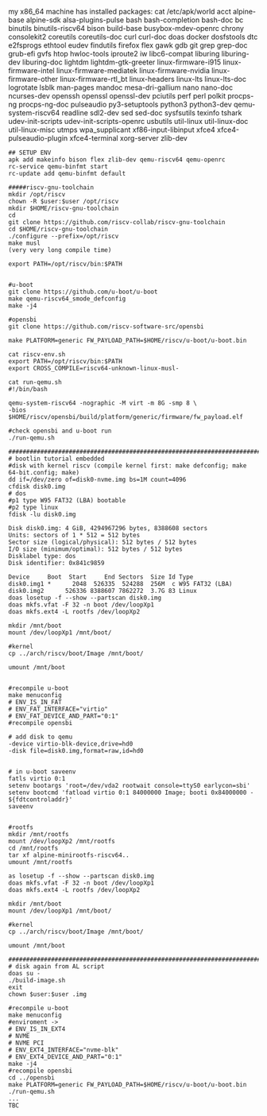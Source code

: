 my x86_64 machine has installed packages:
cat /etc/apk/world
acct
alpine-base
alpine-sdk
alsa-plugins-pulse
bash
bash-completion
bash-doc
bc
binutils
binutils-riscv64
bison
build-base
busybox-mdev-openrc
chrony
consolekit2
coreutils
coreutils-doc
curl
curl-doc
doas
docker
dosfstools
dtc
e2fsprogs
ethtool
eudev
findutils
firefox
flex
gawk
gdb
git
grep
grep-doc
grub-efi
gvfs
htop
hwloc-tools
iproute2
iw
libc6-compat
liburing
liburing-dev
liburing-doc
lightdm
lightdm-gtk-greeter
linux-firmware-i915
linux-firmware-intel
linux-firmware-mediatek
linux-firmware-nvidia
linux-firmware-other
linux-firmware-rtl_bt
linux-headers
linux-lts
linux-lts-doc
logrotate
lsblk
man-pages
mandoc
mesa-dri-gallium
nano
nano-doc
ncurses-dev
openssh
openssl
openssl-dev
pciutils
perf
perl
polkit
procps-ng
procps-ng-doc
pulseaudio
py3-setuptools
python3
python3-dev
qemu-system-riscv64
readline
sdl2-dev
sed
sed-doc
sysfsutils
texinfo
tshark
udev-init-scripts
udev-init-scripts-openrc
usbutils
util-linux
util-linux-doc
util-linux-misc
utmps
wpa_supplicant
xf86-input-libinput
xfce4
xfce4-pulseaudio-plugin
xfce4-terminal
xorg-server
zlib-dev
```
## SETUP ENV
apk add makeinfo bison flex zlib-dev qemu-riscv64 qemu-openrc
rc-service qemu-binfmt start
rc-update add qemu-binfmt default

#####riscv-gnu-toolchain
mkdir /opt/riscv
chown -R $user:$user /opt/riscv
mkdir $HOME/riscv-gnu-toolchain
cd
git clone https://github.com/riscv-collab/riscv-gnu-toolchain
cd $HOME/riscv-gnu-toolchain
./configure --prefix=/opt/riscv
make musl
(very very long compile time)

export PATH=/opt/riscv/bin:$PATH


#u-boot
git clone https://github.com/u-boot/u-boot
make qemu-riscv64_smode_defconfig
make -j4

#opensbi
git clone https://github.com/riscv-software-src/opensbi

make PLATFORM=generic FW_PAYLOAD_PATH=$HOME/riscv/u-boot/u-boot.bin

cat riscv-env.sh 
export PATH=/opt/riscv/bin:$PATH
export CROSS_COMPILE=riscv64-unknown-linux-musl-

cat run-qemu.sh 
#!/bin/bash

qemu-system-riscv64 -nographic -M virt -m 8G -smp 8 \
-bios $HOME/riscv/opensbi/build/platform/generic/firmware/fw_payload.elf

#check opensbi and u-boot run
./run-qemu.sh

###############################################################################################
# bootlin tutorial embedded
#disk with kernel riscv (compile kernel first: make defconfig; make 64-bit.config; make)
dd if=/dev/zero of=disk0-nvme.img bs=1M count=4096
cfdisk disk0.img
# dos
#p1 type W95 FAT32 (LBA) bootable
#p2 type linux
fdisk -lu disk0.img

Disk disk0.img: 4 GiB, 4294967296 bytes, 8388608 sectors
Units: sectors of 1 * 512 = 512 bytes
Sector size (logical/physical): 512 bytes / 512 bytes
I/O size (minimum/optimal): 512 bytes / 512 bytes
Disklabel type: dos
Disk identifier: 0x841c9859

Device     Boot  Start     End Sectors  Size Id Type
disk0.img1 *      2048  526335  524288  256M  c W95 FAT32 (LBA)
disk0.img2      526336 8388607 7862272  3.7G 83 Linux
doas losetup -f --show --partscan disk0.img
doas mkfs.vfat -F 32 -n boot /dev/loopXp1
doas mkfs.ext4 -L rootfs /dev/loopXp2

mkdir /mnt/boot
mount /dev/loopXp1 /mnt/boot/

#kernel 
cp ../arch/riscv/boot/Image /mnt/boot/

umount /mnt/boot


#recompile u-boot
make menuconfig
# ENV_IS_IN_FAT
# ENV_FAT_INTERFACE="virtio"
# ENV_FAT_DEVICE_AND_PART="0:1"
#recompile opensbi

# add disk to qemu
-device virtio-blk-device,drive=hd0
-disk file=disk0.img,format=raw,id=hd0


# in u-boot saveenv
fatls virtio 0:1
setenv bootargs 'root=/dev/vda2 rootwait console=ttyS0 earlycon=sbi'
setenv bootcmd 'fatload virtio 0:1 84000000 Image; booti 0x84000000 - ${fdtcontroladdr}'
saveenv


#rootfs
mkdir /mnt/rootfs
mount /dev/loopXp2 /mnt/rootfs
cd /mnt/rootfs
tar xf alpine-minirootfs-riscv64..
umount /mnt/rootfs

as losetup -f --show --partscan disk0.img
doas mkfs.vfat -F 32 -n boot /dev/loopXp1
doas mkfs.ext4 -L rootfs /dev/loopXp2

mkdir /mnt/boot
mount /dev/loopXp1 /mnt/boot/

#kernel 
cp ../arch/riscv/boot/Image /mnt/boot/

umount /mnt/boot

#####################################################################################################
# disk again from AL script
doas su -
./build-image.sh
exit
chown $user:$user .img

#recompile u-boot
make menuconfig
#enviroment ->
# ENV_IS_IN_EXT4
# NVME
# NVME PCI
# ENV_EXT4_INTERFACE="nvme-blk"
# ENV_EXT4_DEVICE_AND_PART="0:1"
make -j4
#recompile opensbi
cd ../opensbi
make PLATFORM=generic FW_PAYLOAD_PATH=$HOME/riscv/u-boot/u-boot.bin
./run-qemu.sh
...
TBC






```
